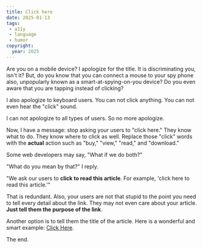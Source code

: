```yaml
---
title: Click here
date: 2025-01-13
tags:
 - a11y
 - language
 - humor
copyright:
  year: 2025
---
```


Are you on a mobile device? I apologize for the title. It is discriminating you, isn't it? But, do you know that you can connect a mouse to your spy phone also, unpopularly known as a smart-at-spying-on-you device? Do you even aware that you are tapping instead of clicking?

I also apologize to keyboard users. You can not click anything. You can not even hear the "click" sound.

I can not apologize to all types of users. So no more apologize.

Now, I have a message: stop asking your users to "click here." They know what to do. They know where to click as well. Replace those "click" words with the **actual** action such as "buy," "view," "read," and "download."

Some web developers may say, "What if we do both?"

"What do you mean by that?" I reply.

"We ask our users to **click to read this article**. For example, 'click here to read this article.'"

That is redundant. Also, your users are not that stupid to the point you need to tell every detail about the link. They may not even care about your article. **Just tell them the purpose of the link**.

Another option is to tell them the title of the article. Here is a wonderful and smart example: [Click Here](./).

The end.
